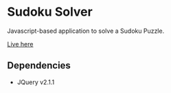 Sudoku Solver
=============

Javascript-based application to solve a Sudoku Puzzle.


[Live here](http://sudoku-solver.mnrd.net/)


## Dependencies

* JQuery v2.1.1
